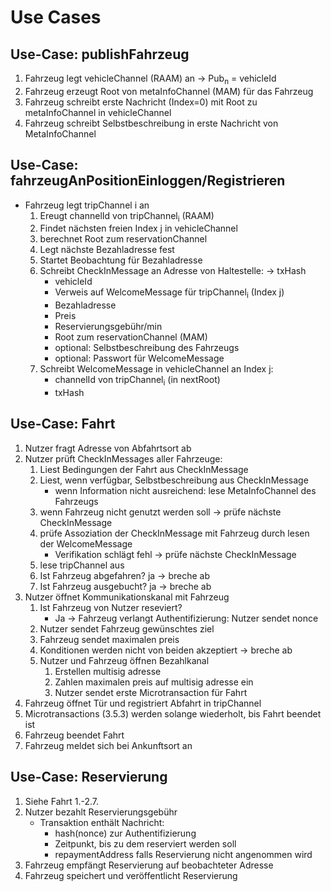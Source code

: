 # Use Cases

## Use-Case: publishFahrzeug
1. Fahrzeug legt vehicleChannel (RAAM) an -> Pub<sub>n</sub> = vehicleId
2. Fahrzeug erzeugt Root von metaInfoChannel (MAM) für das Fahrzeug
3. Fahrzeug schreibt erste Nachricht (Index=0) mit Root zu metaInfoChannel in vehicleChannel
4. Fahrzeug schreibt Selbstbeschreibung in erste Nachricht von MetaInfoChannel

## Use-Case: fahrzeugAnPositionEinloggen/Registrieren
- Fahrzeug legt tripChannel i an
  1. Ereugt channelId von tripChannel<sub>i</sub> (RAAM)
  2. Findet nächsten freien Index j in vehicleChannel
  3. berechnet Root zum reservationChannel
  4. Legt nächste Bezahladresse fest
  5. Startet Beobachtung für Bezahladresse
  6. Schreibt CheckInMessage an Adresse von Haltestelle: -> txHash
       - vehicleId
       - Verweis auf WelcomeMessage für tripChannel<sub>i</sub> (Index j)
       - Bezahladresse
       - Preis
       - Reservierungsgebühr/min
       - Root zum reservationChannel (MAM)
       - optional: Selbstbeschreibung des Fahrzeugs
       - optional: Passwort für WelcomeMessage
  7. Schreibt WelcomeMessage in vehicleChannel an Index j:
       - channelId von tripChannel<sub>i</sub> (in nextRoot)
       - txHash

## Use-Case: Fahrt
1. Nutzer fragt Adresse von Abfahrtsort ab
2. Nutzer prüft CheckInMessages aller Fahrzeuge: 
	1. Liest Bedingungen der Fahrt aus CheckInMessage
	2. Liest, wenn verfügbar, Selbstbeschreibung aus CheckInMessage
      	- wenn Information nicht ausreichend: lese MetaInfoChannel des Fahrzeugs 
	3. wenn Fahrzeug nicht genutzt werden soll -> prüfe nächste CheckInMessage
	4. prüfe Assoziation der CheckInMessage mit Fahrzeug durch lesen der WelcomeMessage
      	- Verifikation schlägt fehl -> prüfe nächste CheckInMessage 
	5. lese tripChannel aus
	6. Ist Fahrzeug abgefahren? ja -> breche ab
	7. Ist Fahrzeug ausgebucht? ja -> breche ab
3. Nutzer öffnet Kommunikationskanal mit Fahrzeug
     1. Ist Fahrzeug von Nutzer reseviert?
      	- Ja -> Fahrzeug verlangt Authentifizierung: Nutzer sendet nonce
     2. Nutzer sendet Fahrzeug gewünschtes ziel
     3. Fahrzeug sendet maximalen preis
     4. Konditionen werden nicht von beiden akzeptiert -> breche ab
     5. Nutzer und Fahrzeug öffnen Bezahlkanal
        1. Erstellen multisig adresse
        2. Zahlen maximalen preis auf multisig adresse ein
        3. Nutzer sendet erste Microtransaction für Fahrt
4. Fahrzeug öffnet Tür und registriert Abfahrt in tripChannel
5. Microtransactions (3.5.3) werden solange wiederholt, bis Fahrt beendet ist
6. Fahrzeug beendet Fahrt
7. Fahrzeug meldet sich bei Ankunftsort an
    
## Use-Case: Reservierung
1. Siehe Fahrt 1.-2.7.
2. Nutzer bezahlt Reservierungsgebühr
   - Transaktion enthält Nachricht:
     - hash(nonce) zur Authentifizierung
     - Zeitpunkt, bis zu dem reserviert werden soll
     - repaymentAddress falls Reservierung nicht angenommen wird
3. Fahrzeug empfängt Reservierung auf beobachteter Adresse
4. Fahrzeug speichert und veröffentlicht Reservierung